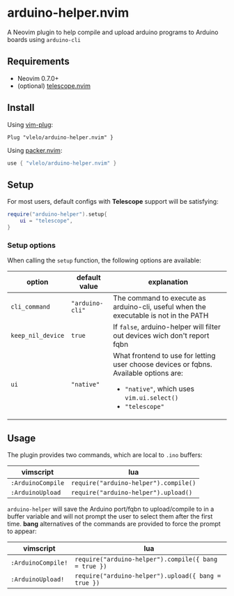 arduino-helper.nvim
===

A Neovim plugin to help compile and upload arduino programs to Arduino boards using `arduino-cli`

## Requirements

- Neovim 0.7.0+
- (optional) [telescope.nvim](https://github.com/nvim-telescope/telescope.nvim)

## Install

Using [vim-plug](https://github.com/junegunn/vim-plug):

```vim
Plug "vlelo/arduino-helper.nvim" }
```

Using [packer.nvim](https://github.com/wbthomason/packer.nvim):

```lua
use { "vlelo/arduino-helper.nvim" }
```

## Setup

For most users, default configs with **Telescope** support will be satisfying:

```lua
require("arduino-helper").setup{
	ui = "telescope",
}
```

### Setup options

When calling the `setup` function, the following options are available:

|      option        |      default value       |      explanation
| -------------------| ------------------------ | ---------
| `cli_command`      | `"arduino-cli"`          | The command to execute as arduino-cli, useful when the executable is not in the PATH
| `keep_nil_device`  | `true`                   | If `false`, arduino-helper will filter out devices wich don't report fqbn
| `ui`               | `"native"`               | What frontend to use for letting user choose devices or fqbns. Available options are:<br /><ul><li>`"native"`, which uses `vim.ui.select()`</li><li>`"telescope"`</li></ul>

## Usage

The plugin provides two commands, which are local to `.ino` buffers:

|     vimscript      |         lua                           |
| ------------------ | --------------------------------------|
| `:ArduinoCompile`  | `require("arduino-helper").compile()` |
| `:ArduinoUpload`   | `require("arduino-helper").upload()`  |

`arduino-helper` will save the Arduino port/fqbn to upload/compile to in a buffer variable
and will not prompt the user to select them after the first time. **bang** alternatives of
the commands are provided to force the prompt to appear:

|     vimscript       |         lua                                          |
| ------------------- | ---------------------------------------------------- |
| `:ArduinoCompile!`  | `require("arduino-helper").compile({ bang = true })` |
| `:ArduinoUpload!`   | `require("arduino-helper").upload({ bang = true })`  |
